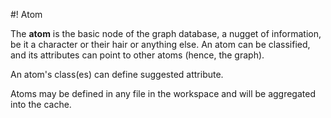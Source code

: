 #! Atom

The **atom** is the basic node of the graph database, a nugget of information, be it a character or their hair or anything else.  An atom can be classified, and its attributes can point to other atoms (hence, the graph). 

An atom's class(es) can define suggested attribute.

Atoms may be defined in any file in the workspace and will be aggregated into the cache.


